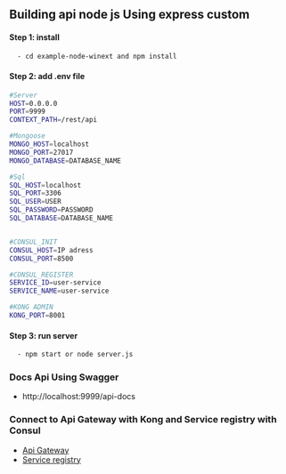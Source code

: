 ## Building api node js Using express custom

#### Step 1: install
```sh
  - cd example-node-winext and npm install
```

#### Step 2: add .env file
```bash
#Server
HOST=0.0.0.0
PORT=9999
CONTEXT_PATH=/rest/api

#Mongoose
MONGO_HOST=localhost
MONGO_PORT=27017
MONGO_DATABASE=DATABASE_NAME

#Sql
SQL_HOST=localhost
SQL_PORT=3306
SQL_USER=USER
SQL_PASSWORD=PASSWORD
SQL_DATABASE=DATABASE_NAME


#CONSUL_INIT
CONSUL_HOST=IP adress
CONSUL_PORT=8500

#CONSUL_REGISTER
SERVICE_ID=user-service
SERVICE_NAME=user-service

#KONG ADMIN
KONG_PORT=8001
```
#### Step 3: run server
```bash
  - npm start or node server.js
```

### Docs Api Using Swagger
  - http://localhost:9999/api-docs

### Connect to Api Gateway with Kong and Service registry with Consul
  - [Api Gateway](https://github.com/NguyenPhuocMinh/microservice-node/tree/master/api-gateway)
  - [Service registry](https://github.com/NguyenPhuocMinh/microservice-node/tree/master/service-registry)